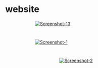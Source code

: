 # ﾠﾠﾠﾠﾠㅤﾠﾠﾠㅤﾠﾠﾠﾠﾠㅤﾠﾠwebsite
ﾠﾠﾠㅤﾠㅤﾠ
<a href="https://ibb.co/31tr0KM"><img src="https://i.ibb.co/XXm2zH3/Screenshot-13.png" alt="Screenshot-13" border="0"></a>
#
ﾠﾠﾠﾠﾠㅤﾠ
<a href="https://ibb.co/X8SXKpw"><img src="https://i.ibb.co/Qdr9Tn5/Screenshot-1.png" alt="Screenshot-1" border="0"></a><br />

#
ﾠﾠﾠﾠﾠ
ﾠﾠﾠﾠㅤﾠㅤㅤ<a href="https://ibb.co/Ss6MS3s"><img src="https://i.ibb.co/QbJT0Kb/Screenshot-2.png" alt="Screenshot-2" border="0"></a>
